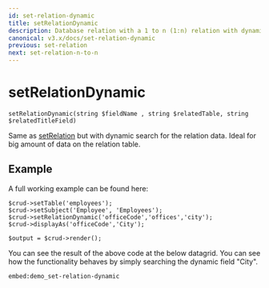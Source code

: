 ```yaml
---
id: set-relation-dynamic
title: setRelationDynamic
description: Database relation with a 1 to n (1:n) relation with dynamic search.
canonical: v3.x/docs/set-relation-dynamic
previous: set-relation
next: set-relation-n-to-n
---
```


# setRelationDynamic
<pre><code class="language-php">setRelationDynamic(string $fieldName , string $relatedTable, string $relatedTitleField)</code></pre>

Same as [setRelation](/v3.x/docs/set-relation) but with dynamic search for the relation data. Ideal for big amount of data on the relation table.

## Example

A full working example can be found here:
<pre><code class="language-php">$crud-&gt;setTable('employees');
$crud-&gt;setSubject('Employee', 'Employees');
$crud-&gt;setRelationDynamic('officeCode','offices','city');
$crud-&gt;displayAs('officeCode','City');

$output = $crud-&gt;render();</code></pre>
You can see the result of the above code at the below datagrid. You can see how the functionality behaves by simply
searching the dynamic field "City".


`embed:demo_set-relation-dynamic`